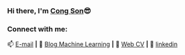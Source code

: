 ### Hi there, I'm [Cong Son][website]😎
### Connect with me:

📫 [E-mail](mailto:duongcongson01@gmail.com) **|** 
👯 [Blog Machine Learning][blog] **|**
🏡 [Web CV][website] **|** 
👔 [linkedin][linkedin]
<br />

[website]: https://congson01.github.io/duongcongsonCV/
[linkedin]: https://www.linkedin.com/in/dcson01/
[blog]: https://web888.vn/author/congson/
